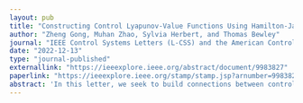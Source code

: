 ```yaml
---
layout: pub
title: "Constructing Control Lyapunov-Value Functions Using Hamilton-Jacobi Reachability Analysis"
author: "Zheng Gong, Muhan Zhao, Sylvia Herbert, and Thomas Bewley"
journal: "IEEE Control Systems Letters (L-CSS) and the American Control Conference (ACC)"
date: "2022-12-13"
type: "journal-published"
externallink: "https://ieeexplore.ieee.org/abstract/document/9983827"
paperlink: "https://ieeexplore.ieee.org/stamp/stamp.jsp?arnumber=9983827"
abstract: 'In this letter, we seek to build connections between control Lyapunov functions (CLFs) and Hamilton-Jacobi (HJ) reachability analysis. CLFs have been used extensively in the control community for synthesizing stabilizing feedback controllers. However, there is no systematic way to construct CLFs for general nonlinear systems and the problem can become more complex with input constraints. HJ reachability is a formal method that can be used to guarantee safety or reachability for general nonlinear systems with input constraints. The main drawback is the well-known “curse of dimensionality.” In this letter we modify HJ reachability to construct what we call a control Lyapunov-Value Function (CLVF) which can be used to find and stabilize to the smallest control invariant set (I∞m) around a point of interest. We prove that the CLVF is the viscosity solution to a modified HJ variational inequality (VI), and can be computed numerically, during which the input constraints and exponential decay rate γ are incorporated. This process identifies the region of exponential stability to I∞m given the desired input bounds and $\gamma$. Finally, a feasibility-guaranteed quadratic program (QP) is proposed for online implementation.'
---
```

